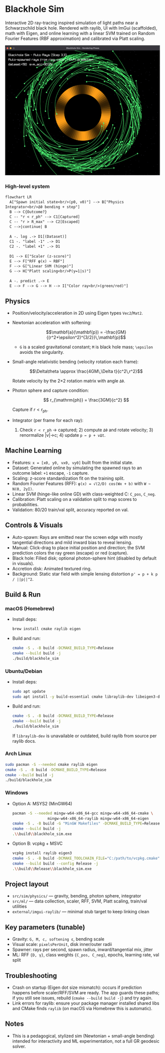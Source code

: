 # Blackhole Sim

Interactive 2D ray-tracing inspired simulation of light paths near a Schwarzschild black hole. Rendered with raylib, UI with ImGui (scaffolded), math with Eigen, and online learning with a linear SVM trained on Random Fourier Features (RBF approximation) and calibrated via Platt scaling.

![Demo](img/demo.png)

### High-level system

```mermaid
flowchart LR
  A["Spawn initial state<br/>(p0, v0)"] --> B["Physics Integrator<br/>Δθ bending + step"]
  B --> C{Outcome?}
  C -- "r < r_ph" --> C1[Captured]
  C -- "r > R_max" --> C2[Escaped]
  C -->|continue| B

  A -. log .-> D1[(Dataset)]
  C1 -. "label -1" .-> D1
  C2 -. "label +1" .-> D1

  D1 --> E["Scaler (z-score)"]
  E --> F["RFF φ(x) ~ RBF"]
  F --> G["Linear SVM (hinge)"]
  G --> H["Platt scaling<br/>P(y=1|s)"]

  A -. predict .-> E
  E --> F --> G --> H --> I["Color ray<br/>(green/red)"]
```

## Physics

- Position/velocity/acceleration in 2D using Eigen types `Vec2`/`Mat2`.

- Newtonian acceleration with softening:

  $$\mathbf{a}(\mathbf{p}) = -\frac{GM}{(r^2+\epsilon^2)^{3/2}}\,\mathbf{p}$$

  - `G` is a scaled gravitational constant; `M` is black hole mass; `\epsilon` avoids the singularity.

- Small-angle relativistic bending (velocity rotation each frame):

  $$\Delta\theta \approx \frac{4GM\,\Delta t}{c^2\,r^2}$$

  Rotate velocity by the 2×2 rotation matrix with angle `Δθ`.

- Photon sphere and capture condition:

  $$ r_{\mathrm{ph}} = \frac{3GM}{c^2} $$

  Capture if $r < r_{\mathrm{ph}}$.

- Integrator (per frame for each ray):
  1) Check `r < r_ph` → captured; 2) compute `Δθ` and rotate velocity; 3) renormalize |v|→c; 4) update `p ← p + vΔt`.

## Machine Learning

- Features: `x = [x0, y0, vx0, vy0]` built from the initial state.
- Dataset: Generated online by simulating the spawned rays to an outcome label: `+1` escape, `-1` capture.
- Scaling: z-score standardization fit on the training split.
- Random Fourier Features (RFF): `φ(x) = √(2/D) cos(Wx + b)` with `W ~ N(0, 2γI)`.
- Linear SVM (hinge-like online GD) with class-weighted C: `C_pos`, `C_neg`.
- Calibration: Platt scaling on a validation split to map scores to probabilities.
- Validation: 80/20 train/val split, accuracy reported on val.

## Controls & Visuals

- Auto-spawn: Rays are emitted near the screen edge with mostly tangential directions and mild inward bias to reveal lensing.
- Manual: Click-drag to place initial position and direction; the SVM prediction colors the ray green (escape) or red (capture).
- Black hole: Filled disk; optional photon-sphere hint (disabled by default in visuals).
- Accretion disk: Animated textured ring.
- Background: Static star field with simple lensing distortion `p' = p + k p / ||p||^2`.

## Build & Run

### macOS (Homebrew)
- Install deps:
  ```bash
  brew install cmake raylib eigen
  ```
- Build and run:
  ```bash
  cmake -S . -B build -DCMAKE_BUILD_TYPE=Release
  cmake --build build -j
  ./build/blackhole_sim
  ```

### Ubuntu/Debian
- Install deps:
  ```bash
  sudo apt update
  sudo apt install -y build-essential cmake libraylib-dev libeigen3-dev
  ```
- Build and run:
  ```bash
  cmake -S . -B build -DCMAKE_BUILD_TYPE=Release
  cmake --build build -j
  ./build/blackhole_sim
  ```
  If `libraylib-dev` is unavailable or outdated, build raylib from source per raylib docs.

### Arch Linux
```bash
sudo pacman -S --needed cmake raylib eigen
cmake -S . -B build -DCMAKE_BUILD_TYPE=Release
cmake --build build -j
./build/blackhole_sim
```

### Windows
- Option A: MSYS2 (MinGW64)
  ```bash
  pacman -S --needed mingw-w64-x86_64-gcc mingw-w64-x86_64-cmake \
                  mingw-w64-x86_64-raylib mingw-w64-x86_64-eigen
  cmake -S . -B build -G "MinGW Makefiles" -DCMAKE_BUILD_TYPE=Release
  cmake --build build -j
  .\\build\\blackhole_sim.exe
  ```
- Option B: vcpkg + MSVC
  ```bash
  vcpkg install raylib eigen3
  cmake -S . -B build -DCMAKE_TOOLCHAIN_FILE="C:/path/to/vcpkg.cmake" -DCMAKE_BUILD_TYPE=Release
  cmake --build build --config Release -j
  .\\build\\Release\\blackhole_sim.exe
  ```

## Project layout

- `src/sim/physics/` — gravity, bending, photon sphere, integrator
- `src/ml/` — data collection, scaler, RFF, SVM, Platt scaling, train/val utilities
- `external/imgui-raylib/` — minimal stub target to keep linking clean

## Key parameters (tunable)

- Gravity: `G, M, c, softening ε`, bending scale
- Visual scale: `pixelsPerUnit`, disk inner/outer radii
- Spawner: rays per second, spawn radius, inward/tangential mix, jitter
- ML: RFF `{D, γ}`, class weights `{C_pos, C_neg}`, epochs, learning rate, val split

## Troubleshooting

- Crash on startup (Eigen dot size mismatch): occurs if prediction happens before scaler/RFF/SVM are ready. The app guards these paths; if you still see issues, rebuild (`cmake --build build -j`) and try again.
- Link errors for raylib: ensure your package manager installed shared libs and CMake finds `raylib` (on macOS via Homebrew this is automatic).

## Notes

- This is a pedagogical, stylized sim (Newtonian + small-angle bending) intended for interactivity and ML experimentation, not a full GR geodesic solver.



